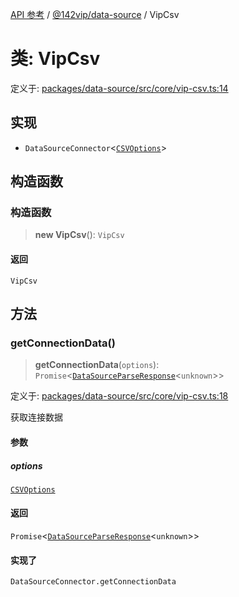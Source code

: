 [API 参考](../wiki/Home) / [@142vip/data-source](../wiki/@142vip.data-source) / VipCsv

# 类: VipCsv

定义于: [packages/data-source/src/core/vip-csv.ts:14](https://github.com/142vip/core-x/blob/25cf658819688f02293d600e7003b5877a2f9489/packages/data-source/src/core/vip-csv.ts#L14)

## 实现

- `DataSourceConnector`\<[`CSVOptions`](../wiki/@142vip.data-source.%E6%8E%A5%E5%8F%A3.CSVOptions)\>

## 构造函数

### 构造函数

> **new VipCsv**(): `VipCsv`

#### 返回

`VipCsv`

## 方法

### getConnectionData()

> **getConnectionData**(`options`): `Promise`\<[`DataSourceParseResponse`](../wiki/@142vip.data-source.%E6%8E%A5%E5%8F%A3.DataSourceParseResponse)\<`unknown`\>\>

定义于: [packages/data-source/src/core/vip-csv.ts:18](https://github.com/142vip/core-x/blob/25cf658819688f02293d600e7003b5877a2f9489/packages/data-source/src/core/vip-csv.ts#L18)

获取连接数据

#### 参数

##### options

[`CSVOptions`](../wiki/@142vip.data-source.%E6%8E%A5%E5%8F%A3.CSVOptions)

#### 返回

`Promise`\<[`DataSourceParseResponse`](../wiki/@142vip.data-source.%E6%8E%A5%E5%8F%A3.DataSourceParseResponse)\<`unknown`\>\>

#### 实现了

`DataSourceConnector.getConnectionData`
